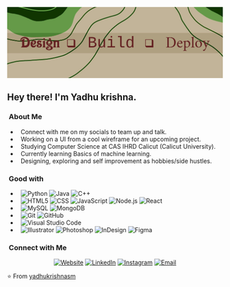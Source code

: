 <img src="https://github.com/yadhukrishnasm/yadhukrishnasm/blob/main/Untitled-1.jpg">

<h2> Hey there! I'm Yadhu krishna.</h2>

<h3>  &nbsp;About Me </h3>

-  &nbsp; Connect with me on my socials to team up and talk.
-  &nbsp; Working on a UI from a cool wireframe for an upcoming project.
-  &nbsp; Studying Computer Science at CAS IHRD Calicut (Calicut University).
-  &nbsp; Currently learning Basics of machine learning.
-  &nbsp; Designing, exploring and self improvement as hobbies/side hustles.

<h3>  &nbsp;Good with</h3>

-  &nbsp;
  ![Python](https://img.shields.io/badge/-Python-333333?style=flat&logo=python)
  ![Java](https://img.shields.io/badge/-Java-333333?style=flat&logo=Java&logoColor=007396)
  ![C++](https://img.shields.io/badge/-C++-333333?style=flat&logo=C%2B%2B&logoColor=00599C)
-  &nbsp;
  ![HTML5](https://img.shields.io/badge/-HTML5-333333?style=flat&logo=HTML5)
  ![CSS](https://img.shields.io/badge/-CSS-333333?style=flat&logo=CSS3&logoColor=1572B6)
  ![JavaScript](https://img.shields.io/badge/-JavaScript-333333?style=flat&logo=javascript)
  ![Node.js](https://img.shields.io/badge/-Node.js-333333?style=flat&logo=node.js)
  ![React](https://img.shields.io/badge/-React-333333?style=flat&logo=react)
-  &nbsp;
  ![MySQL](https://img.shields.io/badge/-MySQL-333333?style=flat&logo=mysql)
  ![MongoDB](https://img.shields.io/badge/-MongoDB-333333?style=flat&logo=mongodb)
-  &nbsp;
  ![Git](https://img.shields.io/badge/-Git-333333?style=flat&logo=git)
  ![GitHub](https://img.shields.io/badge/-GitHub-333333?style=flat&logo=github)
-  &nbsp;
  ![Visual Studio Code](https://img.shields.io/badge/-Visual%20Studio%20Code-333333?style=flat&logo=visual-studio-code&logoColor=007ACC)
-  &nbsp;
  ![Illustrator](https://img.shields.io/badge/-Illustrator-333333?style=flat&logo=adobe-illustrator)
  ![Photoshop](https://img.shields.io/badge/-Photoshop-333333?style=flat&logo=adobe-photoshop)
  ![InDesign](https://img.shields.io/badge/-InDesign-333333?style=flat&logo=adobe-indesign)
  ![Figma](https://img.shields.io/badge/Figma-F24E1E?style=for-the-badge&logo=figma&logoColor=white)

<h3>  &nbsp;Connect with Me </h3>

<p align="center">
<a href="https://github.com/yadhukrishnasm/github.io/"><img alt="Website" src="https://img.shields.io/badge/Website-yadhukrishnasm.com-blue?style=flat-square&logo=google-chrome"></a>
<a href="https://www.linkedin.com/in/yadhu-krishna-657b8b20b/"><img alt="LinkedIn" src="https://img.shields.io/badge/LinkedIn-yadhu%20krishna-blue?style=flat-square&logo=linkedin"></a>
<a href="https://www.instagram.com/yadhukrishnasm/"><img alt="Instagram" src="https://img.shields.io/badge/Instagram-yadhukrishnasm-blue?style=flat-square&logo=instagram"></a>
<a href="mailto:yadhukrishna.me@gmail.com"><img alt="Email" src="https://img.shields.io/badge/Email-yadhukrishna.me@gmail.com-blue?style=flat-square&logo=gmail"></a>
</p>

⭐️ From [yadhukrishnasm](https://github.com/yadhukrishnasm)
